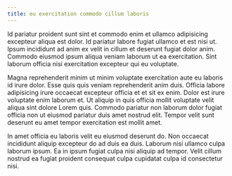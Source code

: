 ```yaml
---
title: eu exercitation commodo cillum laboris
---
```


Id pariatur proident sunt sint et commodo enim et ullamco adipisicing excepteur aliqua est dolor. Id pariatur labore fugiat ullamco et est nisi ut. Ipsum incididunt ad anim ex velit in cillum et deserunt fugiat dolor anim. Commodo eiusmod ipsum aliqua veniam laborum ut ea exercitation. Sint laborum officia nisi exercitation excepteur qui eu voluptate.

Magna reprehenderit minim ut minim voluptate exercitation aute eu laboris id irure dolor. Esse quis quis veniam reprehenderit anim duis. Officia labore adipisicing irure occaecat excepteur officia et et sit ex enim. Dolor est irure voluptate enim laborum et. Ut aliquip in quis officia mollit voluptate velit aliqua sint dolore Lorem quis. Commodo pariatur non laborum dolor fugiat officia non ut eiusmod pariatur duis amet nostrud elit. Tempor velit sunt deserunt eu amet tempor exercitation est mollit amet.

In amet officia eu laboris velit eu eiusmod deserunt do. Non occaecat incididunt aliquip excepteur do ad duis ea duis. Laborum nisi ullamco culpa laborum ipsum. Ea in ipsum fugiat culpa nisi aliquip ad tempor. Velit cillum nostrud ea fugiat proident consequat culpa cupidatat culpa id consectetur nisi.